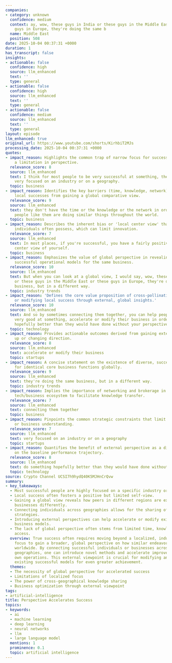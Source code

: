 ```yaml
---
companies:
- category: unknown
  confidence: medium
  context: ay, wow, these guys in India or these guys in the Middle East or these
    guys in Europe, they're doing the same b
  name: Middle East
  position: 508
date: 2025-10-04 00:37:31 +0000
duration: 1
has_transcript: false
insights:
- actionable: false
  confidence: high
  source: llm_enhanced
  text: ''
  type: general
- actionable: false
  confidence: high
  source: llm_enhanced
  text: ''
  type: general
- actionable: false
  confidence: medium
  source: llm_enhanced
  text: ''
  type: general
layout: episode
llm_enhanced: true
original_url: https://www.youtube.com/shorts/KirhbiT2MJs
processing_date: 2025-10-04 00:37:31 +0000
quotes:
- impact_reason: Highlights the common trap of narrow focus for success, suggesting
    a limitation in perspective.
  relevance_score: 8
  source: llm_enhanced
  text: I think for most people to be very successful at something, they usually are
    very focused on an industry or on a geography.
  topic: business
- impact_reason: Identifies the key barriers (time, knowledge, network) preventing
    local successes from gaining a global comparative view.
  relevance_score: 9
  source: llm_enhanced
  text: they don't have the time or the knowledge or the network in order to see how
    people like them are doing similar things throughout the world.
  topic: business
- impact_reason: Describes the inherent bias or 'local center view' that successful
    individuals often possess, which can limit innovation.
  relevance_score: 7
  source: llm_enhanced
  text: In most places, if you're successful, you have a fairly positive and local
    center view of yourself.
  topic: business
- impact_reason: Emphasizes the value of global perspective in revealing alternative,
    successful operational models for the same business.
  relevance_score: 10
  source: llm_enhanced
  text: But when you can look at a global view, I would say, wow, these guys in India
    or these guys in the Middle East or these guys in Europe, they're doing the same
    business, but in a different way.
  topic: industry trends
- impact_reason: 'Defines the core value proposition of cross-pollination: accelerating
    or modifying local success through external, global insights.'
  relevance_score: 10
  source: llm_enhanced
  text: And so by sometimes connecting them together, you can help people who are
    very good at something, accelerate or modify their business in order to do something
    hopefully better than they would have done without your perspective.
  topic: technology
- impact_reason: Provides actionable outcomes derived from gaining external perspective—speeding
    up or changing direction.
  relevance_score: 8
  source: llm_enhanced
  text: accelerate or modify their business
  topic: startups
- impact_reason: A concise statement on the existence of diverse, successful methodologies
    for identical core business functions globally.
  relevance_score: 9
  source: llm_enhanced
  text: they're doing the same business, but in a different way.
  topic: industry trends
- impact_reason: Implies the importance of networking and brokerage in the modern
    tech/business ecosystem to facilitate knowledge transfer.
  relevance_score: 7
  source: llm_enhanced
  text: connecting them together
  topic: business
- impact_reason: Pinpoints the common strategic constraints that limit broader technological
    or business understanding.
  relevance_score: 7
  source: llm_enhanced
  text: very focused on an industry or on a geography
  topic: startups
- impact_reason: Quantifies the benefit of external perspective as a direct improvement
    on the baseline performance trajectory.
  relevance_score: 8
  source: llm_enhanced
  text: do something hopefully better than they would have done without your perspective.
  topic: technology
source: Crypto Channel UCSI7h9hydQ40K5MJHnCrQvw
summary:
- key_takeaways:
  - Most successful people are highly focused on a specific industry or geography.
  - Local success often fosters a positive but limited self-view.
  - Gaining a global view reveals how peers in different regions are executing similar
    businesses differently.
  - Connecting individuals across geographies allows for the sharing of diverse operational
    strategies.
  - Introducing external perspectives can help accelerate or modify existing successful
    business models.
  - The lack of global perspective often stems from limited time, knowledge, or network
    access.
  overview: True success often requires moving beyond a localized, industry-specific
    focus to gain a broader, global perspective on how similar endeavors are executed
    worldwide. By connecting successful individuals or businesses across different
    geographies, one can introduce novel methods and accelerate improvements in their
    own operations. This external viewpoint is crucial for modifying and optimizing
    existing successful models for even greater achievement.
  themes:
  - The necessity of global perspective for accelerated success
  - Limitations of localized focus
  - The power of cross-geographical knowledge sharing
  - Business optimization through external viewpoint
tags:
- artificial-intelligence
title: Perspective Accelerates Success
topics:
- keywords:
  - ai
  - machine learning
  - deep learning
  - neural networks
  - llm
  - large language model
  mentions: 1
  prominence: 0.1
  topic: artificial intelligence
---
```


<!-- Episode automatically generated from analysis data -->
<!-- Processing completed: 2025-10-04 00:37:31 UTC -->
